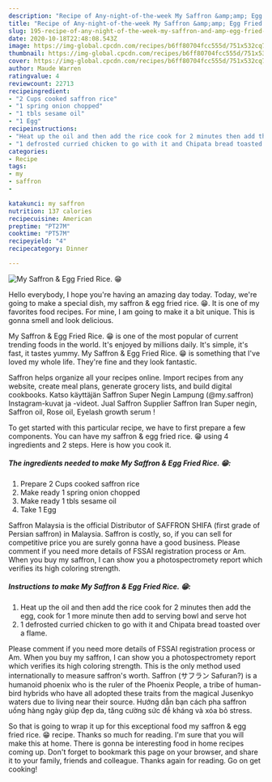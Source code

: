 ```yaml
---
description: "Recipe of Any-night-of-the-week My Saffron &amp;amp; Egg Fried Rice. 😁"
title: "Recipe of Any-night-of-the-week My Saffron &amp;amp; Egg Fried Rice. 😁"
slug: 195-recipe-of-any-night-of-the-week-my-saffron-and-amp-egg-fried-rice
date: 2020-10-18T22:48:08.543Z
image: https://img-global.cpcdn.com/recipes/b6ff80704fcc555d/751x532cq70/my-saffron-egg-fried-rice-😁-recipe-main-photo.jpg
thumbnail: https://img-global.cpcdn.com/recipes/b6ff80704fcc555d/751x532cq70/my-saffron-egg-fried-rice-😁-recipe-main-photo.jpg
cover: https://img-global.cpcdn.com/recipes/b6ff80704fcc555d/751x532cq70/my-saffron-egg-fried-rice-😁-recipe-main-photo.jpg
author: Maude Warren
ratingvalue: 4
reviewcount: 22713
recipeingredient:
- "2 Cups cooked saffron rice"
- "1 spring onion chopped"
- "1 tbls sesame oil"
- "1 Egg"
recipeinstructions:
- "Heat up the oil and then add the rice cook for 2 minutes then add the egg, cook for 1 more minute then add to serving bowl and serve hot"
- "1 defrosted curried chicken to go with it and Chipata bread toasted over a flame."
categories:
- Recipe
tags:
- my
- saffron
- 

katakunci: my saffron  
nutrition: 137 calories
recipecuisine: American
preptime: "PT27M"
cooktime: "PT57M"
recipeyield: "4"
recipecategory: Dinner

---
```



![My Saffron &amp; Egg Fried Rice. 😁](https://img-global.cpcdn.com/recipes/b6ff80704fcc555d/751x532cq70/my-saffron-egg-fried-rice-😁-recipe-main-photo.jpg)

Hello everybody, I hope you're having an amazing day today. Today, we're going to make a special dish, my saffron &amp; egg fried rice. 😁. It is one of my favorites food recipes. For mine, I am going to make it a bit unique. This is gonna smell and look delicious.

My Saffron &amp; Egg Fried Rice. 😁 is one of the most popular of current trending foods in the world. It's enjoyed by millions daily. It's simple, it's fast, it tastes yummy. My Saffron &amp; Egg Fried Rice. 😁 is something that I've loved my whole life. They're fine and they look fantastic.

Saffron helps organize all your recipes online. Import recipes from any website, create meal plans, generate grocery lists, and build digital cookbooks. Katso käyttäjän Saffron Super Negin Lampung (@my.saffron) Instagram-kuvat ja -videot. Jual Saffron Supplier Saffron Iran Super negin, Saffron oil, Rose oil, Eyelash growth serum !


To get started with this particular recipe, we have to first prepare a few components. You can have my saffron &amp; egg fried rice. 😁 using 4 ingredients and 2 steps. Here is how you cook it.

<!--inarticleads1-->

##### The ingredients needed to make My Saffron &amp; Egg Fried Rice. 😁:

1. Prepare 2 Cups cooked saffron rice
1. Make ready 1 spring onion chopped
1. Make ready 1 tbls sesame oil
1. Take 1 Egg


Saffron Malaysia is the official Distributor of SAFFRON SHIFA (first grade of Persian saffron) in Malaysia. Saffron is costly, so, if you can sell for competitive price you are surely gonna have a good business. Please comment if you need more details of FSSAI registration process or Am. When you buy my saffron, I can show you a photospectromety report which verifies its high coloring strength. 

<!--inarticleads2-->

##### Instructions to make My Saffron &amp; Egg Fried Rice. 😁:

1. Heat up the oil and then add the rice cook for 2 minutes then add the egg, cook for 1 more minute then add to serving bowl and serve hot
1. 1 defrosted curried chicken to go with it and Chipata bread toasted over a flame.


Please comment if you need more details of FSSAI registration process or Am. When you buy my saffron, I can show you a photospectromety report which verifies its high coloring strength. This is the only method used internationally to measure saffron&#39;s worth. Saffron (サフラン Safuran?) is a humanoid phoenix who is the ruler of the Phoenix People, a tribe of human-bird hybrids who have all adopted these traits from the magical Jusenkyo waters due to living near their source. Hướng dẫn bạn cách pha saffron uống hàng ngày giúp đẹp da, tăng cường sức đề kháng và xóa bỏ stress. 

So that is going to wrap it up for this exceptional food my saffron &amp; egg fried rice. 😁 recipe. Thanks so much for reading. I'm sure that you will make this at home. There is gonna be interesting food in home recipes coming up. Don't forget to bookmark this page on your browser, and share it to your family, friends and colleague. Thanks again for reading. Go on get cooking!

